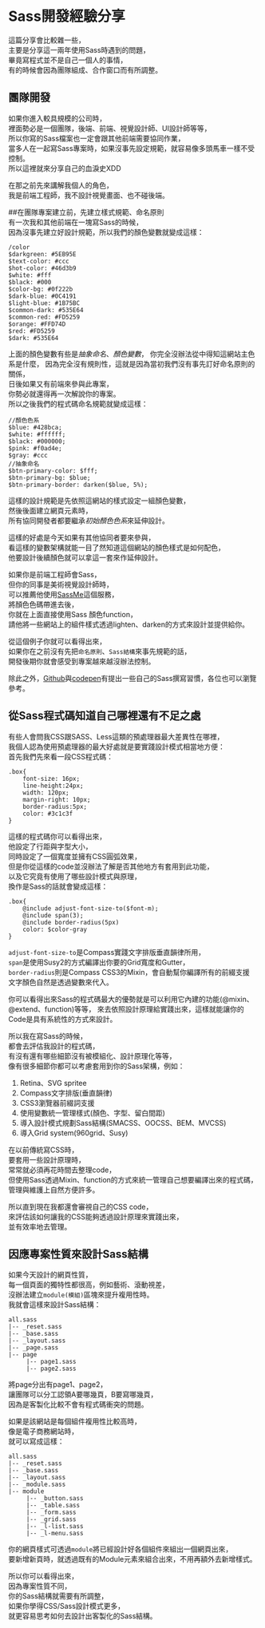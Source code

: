 # Sass開發經驗分享  
這篇分享會比較雜一些，  
主要是分享這一兩年使用Sass時遇到的問題，  
畢竟寫程式並不是自己一個人的事情，  
有的時候會因為團隊組成、合作窗口而有所調整。


## 團隊開發  
如果你進入較具規模的公司時，  
裡面勢必是一個團隊，後端、前端、視覺設計師、UI設計師等等，  
所以你寫的Sass檔案也一定會跟其他前端需要協同作業，  
當多人在一起寫Sass專案時，如果沒事先設定規範，就容易像多頭馬車一樣不受控制。  
所以這裡就來分享自己的血淚史XDD  

在那之前先來講解我個人的角色，  
我是前端工程師，我不設計視覺畫面、也不碰後端。  

##在團隊專案建立前，先建立樣式規範、命名原則  
有一次我和其他前端在一塊寫Sass的時候，  
因為沒事先建立好設計規範，所以我們的顏色變數就變成這樣：  

	/color
	$darkgreen: #5EB95E
	$text-color: #ccc
	$hot-color: #46d3b9
	$white: #fff
	$black: #000
	$color-bg: #0f222b 
	$dark-blue: #0C4191
	$light-blue: #1B75BC
	$common-dark: #535E64
	$common-red: #FD5259
	$orange: #FFD74D
	$red: #FD5259
	$dark: #535E64

上面的顏色變數有些是*抽象命名*、*顏色變數*， 
你完全沒辦法從中得知這網站主色系是什麼， 
因為完全沒有規則性，這就是因為當初我們沒有事先訂好命名原則的關係，    
日後如果又有前端來參與此專案，  
你勢必就還得再一次解說你的專案。  
所以之後我們的程式碼命名規範就變成這樣：  

	//顏色色系
	$blue: #428bca;
	$white: #ffffff;
	$black: #000000;
	$pink: #f0ad4e;
	$gray: #ccc
	//抽象命名
	$btn-primary-color: $fff;
	$btn-primary-bg: $blue;
	$btn-primary-border: darken($blue, 5%); 

這樣的設計規範是先依照這網站的樣式設定一組顏色變數，  
然後後面建立網頁元素時，  
所有協同開發者都要繼承*初始顏色色系*來延伸設計。  

這樣的好處是今天如果有其他協同者要來參與，  
看這樣的變數架構就能一目了然知道這個網站的顏色樣式是如何配色，  
他要設計後續顏色就可以拿這一套來作延伸設計。  

如果你是前端工程師會Sass，  
但你的同事是美術視覺設計師時，  
可以推薦他使用<a href="http://sassme.arc90.com/">SassMe</a>這個服務，  
將顏色色碼帶進去後，  
你就在上面直接使用Sass 顏色function，  
請他將一些網站上的組件樣式透過lighten、darken的方式來設計並提供給你。   

從這個例子你就可以看得出來，  
如果你在之前沒有先把`命名原則`、`Sass結構`來事先規範的話，  
開發後期你就會感受到專案越來越沒辦法控制。

除此之外，<a href="https://github.com/styleguide/css" target="_blank">Github</a>與<a href="http://codepen.io/chriscoyier/blog/codepens-css">codepen</a>有提出一些自己的Sass撰寫習慣，各位也可以瀏覽參考。  

## 從Sass程式碼知道自己哪裡還有不足之處
有些人會問我CSS跟SASS、Less這類的預處理器最大差異性在哪裡，  
我個人認為使用預處理器的最大好處就是要實踐設計模式相當地方便：  
首先我們先來看一段CSS程式碼：  

	.box{
		font-size: 16px;
		line-height:24px;
		width: 120px;
		margin-right: 10px;
		border-radius:5px;
		color: #3c1c3f
	}
這樣的程式碼你可以看得出來，  
他設定了行距與字型大小，  
同時設定了一個寬度並擁有CSS圓弧效果，  
但是你從這樣的code並沒辦法了解是否其他地方有套用到此功能，  
以及它究竟有使用了哪些設計模式與原理，  
換作是Sass的話就會變成這樣： 

	.box{
		@include adjust-font-size-to($font-m);
		@include span(3);
		@include border-radius(5px)
		color: $color-gray
	}
`adjust-font-size-to`是Compass實踐文字排版垂直韻律所用，  
`span`是使用Susy2的方式編譯出你要的Grid寬度和Gutter，  
`border-radius`則是Compass CSS3的Mixin，會自動幫你編譯所有的前綴支援  
文字顏色自然是透過變數來代入。  

你可以看得出來Sass的程式碼最大的優勢就是可以利用它內建的功能(@mixin、@extend、function)等等，
來去依照設計原理給實踐出來，這樣就能讓你的Code是具有系統性的方式來設計。  
 
所以我在寫Sass的時候，  
都會去評估我設計的程式碼，  
有沒有還有哪些細節沒有被模組化、設計原理化等等，  
像有很多細節你都可以考慮套用到你的Sass架構，例如：  
1. Retina、SVG spritee  
2. Compass文字排版(垂直韻律)  
3. CSS3瀏覽器前綴詞支援  
4. 使用變數統一管理樣式(顏色、字型、留白間距)   
5. 導入設計模式規劃Sass結構(SMACSS、OOCSS、BEM、MVCSS)  
6. 導入Grid system(960grid、Susy)  

在以前傳統寫CSS時，  
要套用一些設計原理時，  
常常就必須再花時間去整理code，  
但使用Sass透過Mixin、function的方式來統一管理自己想要編譯出來的程式碼，  
管理與維護上自然方便許多。  

所以直到現在我都還會審視自己的CSS code，  
來評估該如何讓我的CSS能夠透過設計原理來實踐出來，  
並有效率地去管理。


## 因應專案性質來設計Sass結構

如果今天設計的網頁性質，  
每一個頁面的獨特性都很高，例如藝術、滾動視差，  
沒辦法建立`module(模組)`區塊來提升複用性時。  
我就會這樣來設計Sass結構：
  
	all.sass
	|-- _reset.sass
	|-- _base.sass
	|-- _layout.sass
	|-- _page.sass
	|-- page
		 |-- page1.sass
		 |-- page2.sass

將page分出有page1、page2，  
讓團隊可以分工認領A要哪幾頁，B要寫哪幾頁，  
因為是客製化比較不會有程式碼衝突的問題。  

如果是該網站是每個組件複用性比較高時，  
像是電子商務網站時，  
就可以寫成這樣：  

	all.sass
	|-- _reset.sass
	|-- _base.sass
	|-- _layout.sass
	|-- _module.sass
	|-- module
		 |-- _button.sass
		 |-- _table.sass
		 |-- _form.sass
		 |-- _grid.sass
		 |-- _l-list.sass
		 |-- _l-menu.sass
你的網頁樣式可透過`module`將已經設計好各個組件來組出一個網頁出來，  
要新增新頁時，就透過既有的Module元素來組合出來，不用再額外去新增樣式。  

所以你可以看得出來，  
因為專案性質不同，  
你的Sass結構就需要有所調整，  
如果你學得CSS/Sass設計模式更多，  
就更容易思考如何去設計出客製化的Sass結構。  
